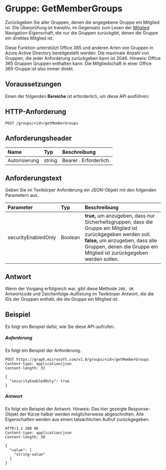# <a name="group-getmembergroups"></a>Gruppe: GetMemberGroups
Zurückgeben Sie aller Gruppen, denen die angegebene Gruppe ein Mitglied ist. Die Überprüfung ist transitiv, im Gegensatz zum Lesen der [Mitglied](../api/group_list_memberof.md) Navigation-Eigenschaft, die nur die Gruppen zurückgibt, denen die Gruppe ein direktes Mitglied ist.

Diese Funktion unterstützt Office 365 und anderen Arten von Gruppen in Azure Active Directory bereitgestellt werden. Die maximale Anzahl von Gruppen, die jeder Anforderung zurückgeben kann ist 2046. Hinweis: Office 365 Gruppen Gruppen enthalten kann. Die Mitgliedschaft in einer Office 365-Gruppe ist also immer direkt.

## <a name="prerequisites"></a>Voraussetzungen
Einen der folgenden **Bereiche** ist erforderlich, um diese API ausführen:
## <a name="http-request"></a>HTTP-Anforderung
<!-- { "blockType": "ignored" } -->
```http
POST /groups/<id>/getMemberGroups
```
## <a name="request-headers"></a>Anforderungsheader
| Name       | Typ | Beschreibung|
|:---------------|:--------|:----------|
| Autorisierung  | string  | Bearer <token>. Erforderlich. |

## <a name="request-body"></a>Anforderungstext
Geben Sie im Textkörper Anforderung ein JSON-Objekt mit den folgenden Parametern aus.

| Parameter    | Typ   |Beschreibung|
|:---------------|:--------|:----------|
|securityEnabledOnly|Boolean|**true,** um anzugeben, dass nur Sicherheitsgruppen, dass die Gruppe ein Mitglied ist zurückgegeben werden soll. **false,** um anzugeben, dass alle Gruppen, denen die Gruppe ein Mitglied ist zurückgegeben werden sollen.|

## <a name="response"></a>Antwort
Wenn der Vorgang erfolgreich war, gibt diese Methode `200, OK` Antwortcode und Zeichenfolge-Auflistung im Textkörper Antwort, die die IDs der Gruppen enthält, die die Gruppe ein Mitglied ist.

## <a name="example"></a>Beispiel
Es folgt ein Beispiel dafür, wie Sie diese API-aufrufen.
##### <a name="request"></a>Anforderung
Es folgt ein Beispiel der Anforderung.
<!-- {
  "blockType": "request",
  "name": "group_getmembergroups"
}-->
```http
POST https://graph.microsoft.com/v1.0/groups/<id>/getMemberGroups
Content-type: application/json
Content-length: 33

{
  "securityEnabledOnly": true
}
```

##### <a name="response"></a>Antwort
Es folgt ein Beispiel der Antwort. Hinweis: Das hier gezeigte Response-Objekt der Kürze halber werden möglicherweise abgeschnitten. Alle Eigenschaften werden aus einem tatsächlichen Aufruf zurückgegeben.
<!-- {
  "blockType": "response",
  "truncated": true,
  "@odata.type": "string",
  "isCollection": true
} -->
```http
HTTP/1.1 200 OK
Content-type: application/json
Content-length: 39

{
  "value": [
    "string-value"
  ]
}
```

<!-- uuid: 8fcb5dbc-d5aa-4681-8e31-b001d5168d79
2015-10-25 14:57:30 UTC -->
<!-- {
  "type": "#page.annotation",
  "description": "group: getMemberGroups",
  "keywords": "",
  "section": "documentation",
  "tocPath": ""
}-->
